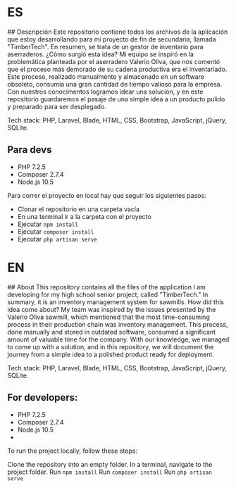 <h1>ES</h1>
## Descripción
Este repositorio contiene todos los archivos de la aplicación que estoy desarrollando para mi proyecto de fin de secundaria, llamada "TimberTech". En resumen, se trata de un gestor de inventario para aserraderos. ¿Cómo surgió esta idea? Mi equipo se inspiró en la problemática planteada por el aserradero Valerio Oliva, que nos comentó que el proceso más demorado de su cadena productiva era el inventariado. Este proceso, realizado manualmente y almacenado en un software obsoleto, consumía una gran cantidad de tiempo valioso para la empresa. Con nuestros conocimentos logramos idear una solución, y en este repositorio guardaremos el pasaje de una simple idea a un producto pulido y preparado para ser desplegado.<br>
<p>Tech stack: PHP, Laravel, Blade, HTML, CSS, Bootstrap, JavaScript, jQuery, SQLite.</p>

## Para devs
- PHP 7.2.5
- Composer 2.7.4
- Node.js 10.5

Para correr el proyecto en local hay que seguir los siguientes pasos:
- Clonar el repositorio en una carpeta vacía
- En una terminal ir a la carpeta con el proyecto
- Ejecutar ```npm install```
- Ejecutar ```composer install```
- Ejecutar ```php artisan serve```

<h1>EN</h1>
## About
This repository contains all the files of the application I am developing for my high school senior project, called "TimberTech." In summary, it is an inventory management system for sawmills. How did this idea come about? My team was inspired by the issues presented by the Valerio Oliva sawmill, which mentioned that the most time-consuming process in their production chain was inventory management. This process, done manually and stored in outdated software, consumed a significant amount of valuable time for the company. With our knowledge, we managed to come up with a solution, and in this repository, we will document the journey from a simple idea to a polished product ready for deployment.<br>
<p>Tech stack: PHP, Laravel, Blade, HTML, CSS, Bootstrap, JavaScript, jQuery, SQLite.</p>

## For developers:

- PHP 7.2.5
- Composer 2.7.4
- Node.js 10.5
- 
To run the project locally, follow these steps:

Clone the repository into an empty folder.
In a terminal, navigate to the project folder.
Run ```npm install```
Run ```composer install```
Run ```php artisan serve```

